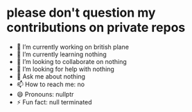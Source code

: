 # please don't question my contributions on private repos

- 🔭 I’m currently working on british plane
- 🌱 I’m currently learning nothing
- 👯 I’m looking to collaborate on nothing
- 🤔 I’m looking for help with nothing
- 💬 Ask me about nothing
- 📫 How to reach me: no
- 😄 Pronouns: nullptr
- ⚡ Fun fact: null terminated
